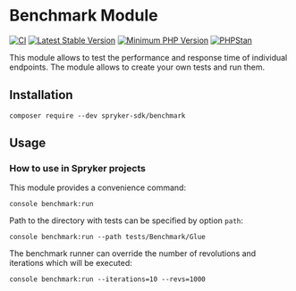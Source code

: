 # Benchmark Module
[![CI](https://github.com/spryker-sdk/benchmark/workflows/CI/badge.svg?branch=master)](https://github.com/spryker-sdk/benchmark/actions?query=workflow%3ACI+branch%3Amaster)
[![Latest Stable Version](https://poser.pugx.org/spryker-sdk/benchmark/v/stable.svg)](https://packagist.org/packages/spryker-sdk/benchmark)
[![Minimum PHP Version](http://img.shields.io/badge/php-%3E%3D%207.3-8892BF.svg)](https://php.net/)
[![PHPStan](https://img.shields.io/badge/PHPStan-enabled-brightgreen.svg?style=flat)](https://github.com/phpstan/phpstan)

This module allows to test the performance and response time of individual endpoints. The module allows to create your own tests and run them.

## Installation

```
composer require --dev spryker-sdk/benchmark
```

## Usage

### How to use in Spryker projects

This module provides a convenience command:
```
console benchmark:run
```

Path to the directory with tests can be specified by option `path`:
```
console benchmark:run --path tests/Benchmark/Glue
```

The benchmark runner can override the number of revolutions and iterations which will be executed:
```
console benchmark:run --iterations=10 --revs=1000
```
